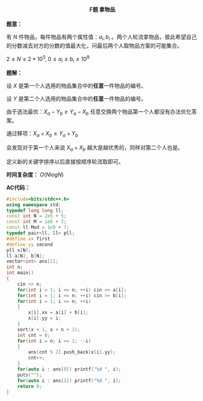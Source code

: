 #### <center>F题 拿物品</center>

**题意：**

 有 $N$ 件物品，每件物品有两个属性值：$a_i,b_i$ 。两个人轮流拿物品，彼此希望自己的分数减去对方的分数的值最大化，问最后两个人取物品方案的可能集合。

$2\leq N\leq 2*10^5,0\leq a_i \le b_i\leq10^9$

**题解：**

设 $X$ 是第一个人选用的物品集合中的**任意**一件物品的编号。

设 $Y$ 是第二个人选用的物品集合中的**任意**一件物品的编号。

由于选法最优：$X_a-Y_b\geq Y_a-X_b$ 任意交换两个物品第一个人都没有办法优化答案。

通过移项：$X_a+X_b\geq Y_a+Y_b$

会发现对于第一个人来说 $X_a+X_b$ 越大是越优秀的，同样对第二个人也是。

定义新的关键字排序以后直接按顺序轮流取即可。

**时间复杂度：** $O(NlogN)$

**AC代码：**

```c++
#include<bits/stdc++.h>
using namespace std;   
typedef long long ll;
const int N = 2e5 + 5;
const int M = 1e6 + 5;
const ll Mod = 1e9 + 7;
typedef pair<ll, ll> pll;
#define xx first
#define yy second
pll x[N];
ll a[N], b[N];
vector<int> ans[2];
int n;
int main()
{
	cin >> n;
	for(int i = 1; i <= n; ++i) cin >> a[i];
	for(int i = 1; i <= n; ++i) cin >> b[i];
	for(int i = 1; i <= n; ++i)
	{
		x[i].xx = a[i] + b[i];
		x[i].yy = i;
	}
	sort(x + 1, x + n + 1);
	int cnt = 0;
	for(int i = n; i >= 1; --i)
	{
		ans[cnt % 2].push_back(x[i].yy);
		cnt++;
	}
	for(auto i : ans[0]) printf("%d ", i);
	puts("");
	for(auto i : ans[1]) printf("%d ", i);
    return 0;
}
```

